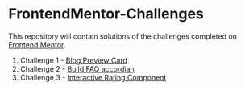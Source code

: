 # FrontendMentor-Challenges

This repository will contain solutions of the challenges completed on [Frontend Mentor](https://www.frontendmentor.io/challenges).

1. Challenge 1 - [Blog Preview Card](https://frontend-mentor-challenges-kirtanasridharans-projects.vercel.app)
2. Challenge 2 - [Build FAQ accordian](https://frontend-mentor-faq-challenge.vercel.app)
3. Challenge 3 - [Interactive Rating Component](https://github.com/KirtanaSridharan/FrontendMentor-Challenges/tree/main/challenge3/interactive-rating-component-main)
